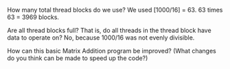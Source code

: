 How many total thread blocks do we use?
We used [1000/16] = 63. 63 times 63 = 3969 blocks.

Are all thread blocks full? That is, do all threads in the thread block have data to operate on?
No, because 1000/16 was not evenly divisible.

How can this basic Matrix Addition program be improved? (What changes do you think can be made to speed up the code?)
